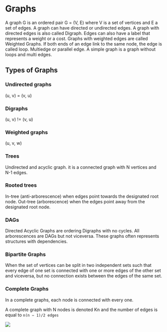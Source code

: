 # Graphs
A graph G is an ordered pair G = (V, E) where V is a set of vertices and E a set of edges.
A graph can have directed or undirected edges. A graph with directed edges is also called Digraph.
Edges can also have a label that represents a weight or a cost. Graphs with weighted edges are called Weighted Graphs.
If both ends of an edge link to the same node, the edge is called loop.
Multiedge or parallel edge.
A simple graph is a graph without loops and multi edges.

## Types of Graphs

### Undirected graphs
(u, v) = (v, u)

### Digraphs
(u, v) != (v, u)

### Weighted graphs
(u, v, w)

### Trees
Undirected and acyclic graph. it is a connected graph with N vertices and N-1 edges.

### Rooted trees
In-tree (anti-arborescence) when edges point towards the designated root node.
Out-tree (arborescence) when the edges point away from the designated root node.

### DAGs
Directed Acyclic Graphs are ordering Digraphs with no cycles.
All arborescences are DAGs but not viceversa.
These graphs often represents structures with dependencies.

### Bipartite Graphs
When the set of vertices can be split in two independent sets such that every edge of one set is connected with one or more edges of the other set and viceversa, but no connection exists between the edges of the same set.

### Complete Graphs
In a complete graphs, each node is connected with every one.

A complete graph with N nodes is denoted Kn and the number of edges is equal to `n(n − 1)/2 edges`

<img src="https://render.githubusercontent.com/render/math?math=\frac{3}{2}">
